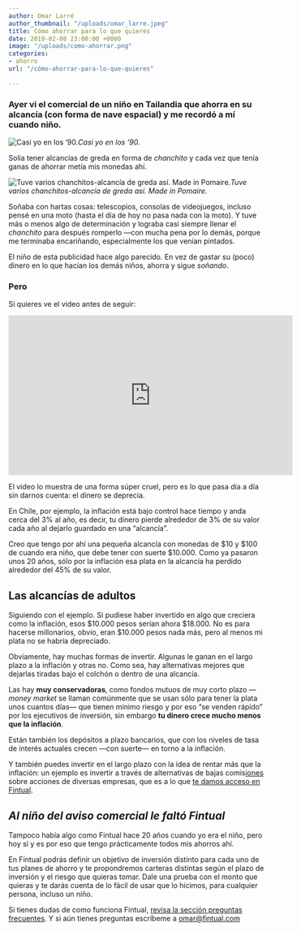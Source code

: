 ```yaml
---
author: Omar Larré
author_thumbnail: "/uploads/omar_larre.jpeg"
title: Cómo ahorrar para lo que quieres
date: 2019-02-08 23:00:00 +0000
image: "/uploads/como-ahorrar.png"
categories:
- ahorro
url: "/cómo-ahorrar-para-lo-que-quieres"

---
```

### Ayer vi el comercial de un niño en Tailandia que ahorra en su alcancía (con forma de nave espacial) y me recordó a mí cuando niño.

![Casi yo en los ‘90.](/uploads/cómo-ahorrar-6791.png)_Casi yo en los ‘90._

Solía tener alcancías de greda en forma de _chanchito_ y cada vez que tenía ganas de ahorrar metía mis monedas ahí.

![Tuve varios chanchitos-alcancía de greda así. Made in Pomaire.](/uploads/cómo-ahorrar-8768.jpg)_Tuve varios chanchitos-alcancía de greda así. Made in Pomaire._

Soñaba con hartas cosas: telescopios, consolas de videojuegos, incluso pensé en una moto (hasta el día de hoy no pasa nada con la moto). Y tuve más o menos algo de determinación y lograba casi siempre llenar el _chanchito_ para después romperlo —con mucha pena por lo demás, porque me terminaba encariñando, especialmente los que venían pintados.

El niño de esta publicidad hace algo parecido. En vez de gastar su (poco) dinero en lo que hacían los demás niños, ahorra y sigue _soñando_.

### Pero

Si quieres ve el video antes de seguir:

<div style="text-align: center;">
<iframe width="560" height="315" src="https://www.youtube.com/embed/a2lv_Xl1e4U" frameborder="0" allow="accelerometer; autoplay; encrypted-media; gyroscope; picture-in-picture" allowfullscreen></iframe>
</div>

El video lo muestra de una forma súper cruel, pero es lo que pasa día a día sin darnos cuenta: el dinero se deprecia.

En Chile, por ejemplo, la inflación está bajo control hace tiempo y anda cerca del 3% al año, es decir, tu dinero pierde alrededor de 3% de su valor cada año al dejarlo guardado en una “alcancía”.

Creo que tengo por ahí una pequeña alcancía con monedas de $10 y $100 de cuando era niño, que debe tener con suerte $10.000. Como ya pasaron unos 20 años, sólo por la inflación esa plata en la alcancía ha perdido alrededor del 45% de su valor.

## Las alcancías de adultos

Siguiendo con el ejemplo. Si pudiese haber invertido en algo que creciera como la inflación, esos $10.000 pesos serían ahora $18.000. No es para hacerse millonarios, obvio, eran $10.000 pesos nada más, pero al menos mi plata no se habría depreciado.

Obviamente, hay muchas formas de invertir. Algunas le ganan en el largo plazo a la inflación y otras no. Como sea, hay alternativas mejores que dejarlas tiradas bajo el colchón o dentro de una alcancía.

Las hay **muy conservadoras**, como fondos mutuos de muy corto plazo —_money market_ se llaman comúnmente que se usan sólo para tener la plata unos cuantos días— que tienen mínimo riesgo y por eso “se venden rápido” por los ejecutivos de inversión, sin embargo **tu dinero crece mucho menos que la inflación**.

Están también los depósitos a plazo bancarios, que con los niveles de tasa de interés actuales crecen —con suerte— en torno a la inflación.

Y también puedes invertir en el largo plazo con la idea de rentar más que la inflación: un ejemplo es invertir a través de alternativas de bajas comis[iones](www.google.com) sobre acciones de diversas empresas, que es a lo que [te damos acceso en Fintual](https://fintual.cl/?utm_source=IG&utm_medium=referral&utm_campaign=awareness&utm_content=como+ahorrar+para+lo+que+quieres+home-196).

## _Al niño del aviso comercial le faltó Fintual_

Tampoco había algo como Fintual hace 20 años cuando yo era el niño, pero hoy sí y es por eso que tengo prácticamente todos mis ahorros ahí.

En Fintual podrás definir un objetivo de inversión distinto para cada uno de tus planes de ahorro y te propondremos carteras distintas según el plazo de inversión y el riesgo que quieras tomar. Dale una prueba con el monto que quieras y te darás cuenta de lo fácil de usar que lo hicimos, para cualquier persona, incluso un niño.

Si tienes dudas de como funciona Fintual, [revisa la sección preguntas frecuentes](https://fintual.cl/simple/?utm_source=IG&utm_medium=referral&utm_campaign=awareness&utm_content=como+ahorrar+para+lo+que+quieres+simple-197). Y si aún tienes preguntas escríbeme a omar@fintual.com